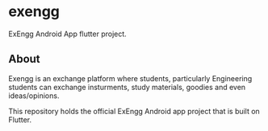 # exengg

ExEngg Android App flutter project.

## About

Exengg is an exchange platform where students, particularly Engineering students can exchange insturments, study materials, goodies and even ideas/opinions.

This repository holds the official ExEngg Android app project that is built on Flutter.